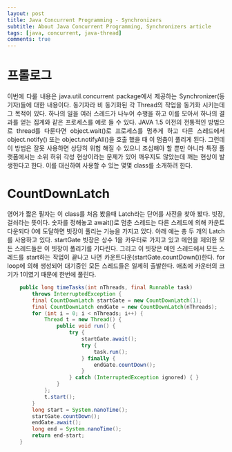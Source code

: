 ```yaml
---
layout: post
title: Java Concurrent Programming - Synchronizers
subtitle: About Java Concurrent Programming, Synchronizers article
tags: [java, concurrent, java-thread]
comments: true
---
```


# 프롤로그
<p style='text-align: justify;'>
이번에 다룰 내용은 java.util.concurrent package에서 제공하는 Synchronizer(동기자)들에 대한 내용이다. 동기자라 비 동기화된 각 Thread의 작업을 동기화 시키는데 그 목적이 있다. 하나의 일을 여러 스레드가 나누어 수행을 하고 이를 모아서 하나의 결과를 얻는 집계와 같은 프로세스를 예로 들 수 있다. JAVA 1.5 이전의 전통적인 방법으로 thread를 다룬다면 object.wait()로 프로세스를 멈추게 하고 다른 스레드에서 object.notify() 또는 object.notifyAll()을 호출 했을 때 이 멈춤이 풀리게 된다. 그런데 이 방법은 잘못 사용하면 상당히 위험 해질 수 있으니 조심해야 할 뿐만 아니라 특정 플랫폼에서는 소위 허위 각성 현상이라는 문제가 있어 깨우지도 않았는데 깨는 현상이 발생한다고 한다. 이를 대신하여 사용할 수 있는 몇몇 class를 소개하려 한다.
</p>

# CountDownLatch
<p style='text-align: justify;'>
영어가 짧은 필자는 이 class를 처음 봤을때 Latch라는 단어를 사전을 찾아 봤다. 빗장, 걸쇠라는 뜻이다. 숫자를 정해놓고 await()로 멈춘 스레드는 다른 스레드에 의해 카운트 다운되다 0에 도달하면 빗장이 풀리는 기능을 가지고 있다.  
아래 예는 총 두 개의 Latch를 사용하고 있다. startGate 빗장은 상수 1을 카우터로 가지고 있고 메인을 제외한 모든 스레드들은 이 빗장이 풀리기를 기다린다. 그리고 이 빗장은 메인 스레드에서 모든 스레드를 start하는 작업이 끝나고 나면 카운트다운(startGate.countDown())한다. for loop에 의해 생성되어 대기중인 모든 스레드들은 일제히 출발한다. 애초에 카운터의 크기가 1이였기 때문에 한번에 풀린다.    
</p>

``` java
    public long timeTasks(int nThreads, final Runnable task)
        throws InterruptedException {
        final CountDownLatch startGate = new CountDownLatch(1);
        final CountDownLatch endGate = new CountDownLatch(nThreads);
        for (int i = 0; i < nThreads; i++) {
            Thread t = new Thread() {
                public void run() {
                    try {
                        startGate.await();
                        try {
                            task.run();
                        } finally {
                            endGate.countDown();
                        }
                    } catch (InterruptedException ignored) { }
                }
            };
            t.start();
        }
        long start = System.nanoTime();
        startGate.countDown();
        endGate.await();
        long end = System.nanoTime();
        return end-start;
    }
```
